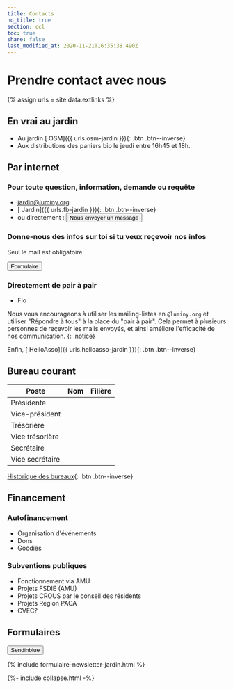 ```yaml
---
title: Contacts
no_title: true
section: ccl
toc: true
share: false
last_modified_at: 2020-11-21T16:35:38.490Z
---
```

# Prendre contact avec nous

{% assign urls = site.data.extlinks %}

## En vrai au jardin

- Au jardin
  [<i class="fas fa-map-pin"></i> OSM]({{ urls.osm-jardin }}){: .btn .btn--inverse}
- Aux distributions des paniers bio le jeudi entre 16h45 et 18h.

## Par internet

### Pour toute question, information, demande ou requête
- [jardin@luminy.org](mailto:jardin@luminy.org)
- [<i class="fab fa-facebook-square"></i> Jardin]({{ urls.fb-jardin }}){: .btn .btn--inverse}
- ou directement : <button class="collapsible" id="formulaire-write-us">Nous envoyer un message</button>
<div class="content" id="formulaire-write-usdata" markdown="1"
style="display: none">
{% include write-us-form.html %}
</div>

### Donne-nous des infos sur toi si tu veux reçevoir nos infos

Seul le mail est obligatoire

<button class="collapsible" id="formulaire-contact">Formulaire</button>

<div class="content" id="formulaire-contactdata" markdown="1"
style="display: none">
{% include formulaire-newsletter-jardin.html %}
</div>

### Directement de pair à pair
- Flo

Nous vous encourageons à utiliser les mailing-listes en `@luminy.org` et
utiliser "Répondre à tous" à la place du "pair à pair". Cela permet à plusieurs
personnes de reçevoir les mails envoyés, et ainsi améliore l'efficacité de nos
communication.
{: .notice}

Enfin, [<i class="fas fa-fw fa-fire" aria-hidden="true"></i> HelloAsso]({{ urls.helloasso-jardin }}){: .btn .btn--inverse}


## Bureau courant

| Poste           | Nom | Filière |
| --------------- | --- | ------- |
| Présidente      |     |         |
| Vice-président  |     |         |
| Trésorière      |     |         |
| Vice trésorière |     |         |
| Secrétaire      |     |         |
| Vice secrétaire |     |         |

[Historique des bureaux](/l-asso/bureaux/){: .btn .btn--inverse}

## Financement

### Autofinancement

* Organisation d'événements
* Dons
* Goodies

### Subventions publiques

* Fonctionnement via AMU
* Projets FSDIE (AMU)
* Projets CROUS par le conseil des résidents
* Projets Région PACA
* CVEC?

## Formulaires

<button class="collapsible" id="formulaire-distrib">Sendinblue</button>

<div class="content" id="formulaire-distribdata" markdown="1"
style="display: block">
{% include formulaire-newsletter-jardin.html %}
</div>

{%- include collapse.html -%}
